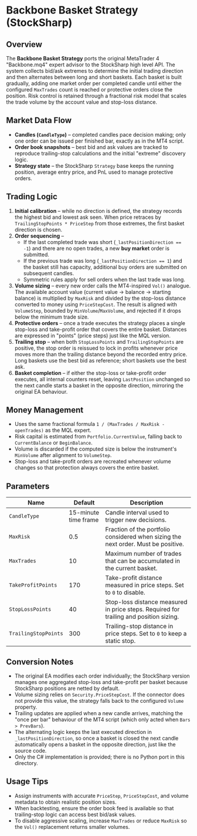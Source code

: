 # Backbone Basket Strategy (StockSharp)

## Overview
The **Backbone Basket Strategy** ports the original MetaTrader 4 "Backbone.mq4" expert advisor to the StockSharp high level API. The system collects bid/ask extremes to determine the initial trading direction and then alternates between long and short baskets. Each basket is built gradually, adding one market order per completed candle until either the configured `MaxTrades` count is reached or protective orders close the position. Risk control is retained through a fractional risk model that scales the trade volume by the account value and stop-loss distance.

## Market Data Flow
- **Candles (`CandleType`)** – completed candles pace decision making; only one order can be issued per finished bar, exactly as in the MT4 script.
- **Order book snapshots** – best bid and ask values are tracked to reproduce trailing-stop calculations and the initial "extreme" discovery logic.
- **Strategy state** – the StockSharp `Strategy` base keeps the running position, average entry price, and PnL used to manage protective orders.

## Trading Logic
1. **Initial calibration** – while no direction is defined, the strategy records the highest bid and lowest ask seen. When price retraces by `TrailingStopPoints * PriceStep` from those extremes, the first basket direction is chosen.
2. **Order sequencing** –
   - If the last completed trade was short (`_lastPositionDirection == -1`) and there are no open trades, a new **buy market** order is submitted.
   - If the previous trade was long (`_lastPositionDirection == 1`) and the basket still has capacity, additional buy orders are submitted on subsequent candles.
   - Symmetric rules apply for sell orders when the last trade was long.
3. **Volume sizing** – every new order calls the MT4-inspired `Vol()` analogue. The available account value (current value → balance → starting balance) is multiplied by `MaxRisk` and divided by the stop-loss distance converted to money using `PriceStepCost`. The result is aligned with `VolumeStep`, bounded by `MinVolume`/`MaxVolume`, and rejected if it drops below the minimum trade size.
4. **Protective orders** – once a trade executes the strategy places a single stop-loss and take-profit order that covers the entire basket. Distances are expressed in "points" (price steps) just like the MQL version.
5. **Trailing stop** – when both `StopLossPoints` and `TrailingStopPoints` are positive, the stop order is reissued to lock in profits whenever price moves more than the trailing distance beyond the recorded entry price. Long baskets use the best bid as reference; short baskets use the best ask.
6. **Basket completion** – if either the stop-loss or take-profit order executes, all internal counters reset, leaving `LastPosition` unchanged so the next candle starts a basket in the opposite direction, mirroring the original EA behaviour.

## Money Management
- Uses the same fractional formula `1 / (MaxTrades / MaxRisk - openTrades)` as the MQL expert.
- Risk capital is estimated from `Portfolio.CurrentValue`, falling back to `CurrentBalance` or `BeginBalance`.
- Volume is discarded if the computed size is below the instrument's `MinVolume` after alignment to `VolumeStep`.
- Stop-loss and take-profit orders are recreated whenever volume changes so that protection always covers the entire basket.

## Parameters
| Name | Default | Description |
| --- | --- | --- |
| `CandleType` | 15-minute time frame | Candle interval used to trigger new decisions. |
| `MaxRisk` | 0.5 | Fraction of the portfolio considered when sizing the next order. Must be positive. |
| `MaxTrades` | 10 | Maximum number of trades that can be accumulated in the current basket. |
| `TakeProfitPoints` | 170 | Take-profit distance measured in price steps. Set to `0` to disable. |
| `StopLossPoints` | 40 | Stop-loss distance measured in price steps. Required for trailing and position sizing. |
| `TrailingStopPoints` | 300 | Trailing-stop distance in price steps. Set to `0` to keep a static stop. |

## Conversion Notes
- The original EA modifies each order individually; the StockSharp version manages one aggregated stop-loss and take-profit per basket because StockSharp positions are netted by default.
- Volume sizing relies on `Security.PriceStepCost`. If the connector does not provide this value, the strategy falls back to the configured `Volume` property.
- Trailing updates are applied when a new candle arrives, matching the "once per bar" behaviour of the MT4 script (which only acted when `Bars > PrevBars`).
- The alternating logic keeps the last executed direction in `_lastPositionDirection`, so once a basket is closed the next candle automatically opens a basket in the opposite direction, just like the source code.
- Only the C# implementation is provided; there is no Python port in this directory.

## Usage Tips
- Assign instruments with accurate `PriceStep`, `PriceStepCost`, and volume metadata to obtain realistic position sizes.
- When backtesting, ensure the order book feed is available so that trailing-stop logic can access best bid/ask values.
- To disable aggressive scaling, increase `MaxTrades` or reduce `MaxRisk` so the `Vol()` replacement returns smaller volumes.
